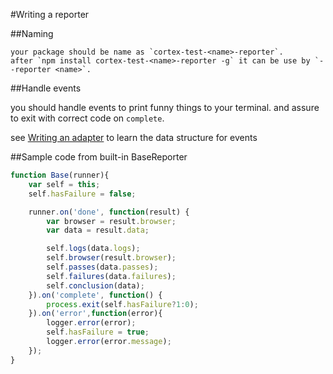 #Writing a reporter


##Naming

    your package should be name as `cortex-test-<name>-reporter`.
    after `npm install cortex-test-<name>-reporter -g` it can be use by `--reporter <name>`.

##Handle events

you should handle events to print funny things to your terminal. and assure to exit with correct code on `complete`.

see [Writing an adapter]("writing-an-adapter.md#the-runner-instance") to learn the data structure for events

##Sample code from built-in BaseReporter
```js
function Base(runner){
    var self = this;
    self.hasFailure = false;

    runner.on('done', function(result) {
        var browser = result.browser;
        var data = result.data;

        self.logs(data.logs);
        self.browser(result.browser);
        self.passes(data.passes);
        self.failures(data.failures);
        self.conclusion(data);
    }).on('complete', function() {
        process.exit(self.hasFailure?1:0);
    }).on('error',function(error){
        logger.error(error);
        self.hasFailure = true;
        logger.error(error.message);
    });
}
```
